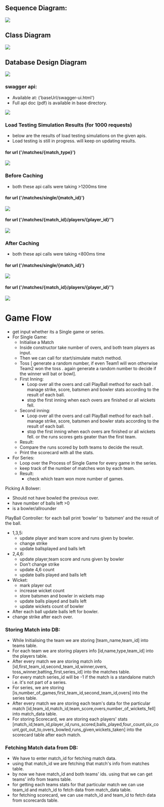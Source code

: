 ## Sequence Diagram:
![](src/main/java/cricket_sequence_diagram.png)


## Class Diagram

![](src/main/java/classDiagram.png)


## Database Design Diagram

![](src/main/java/database_design_diagram.png)


### swagger api:
* Available at: ('baseUrl/swagger-ui.html')
* Full api doc (pdf) is available in base directory.

![](src/main/java/swagger_docs.png)

### Load Testing Simulation Results (for 1000 requests)
* below are the results of load testing simulations on the
  given apis.
* Load testing is still in progress. will keep on updating results.


#### for url ('/matches/{match_type}')
![](src//main/resources/simulations/playMatchSimulation.png)


### Before Caching
* both these api calls were taking >1200ms time

#### for url ('/matches/single/{match_id}')
![](src//main/resources/simulations/getMatchSimulationBeforeCaching.png)


#### for url ('/matches/{match_id}/players/{player_id}'')
![](src//main/resources/simulations/getPlayerSimulationBeforeCaching.png)


### After Caching
* both these api calls were taking <800ms time
#### for url ('/matches/single/{match_id}')
![](src//main/resources/simulations/getMatchSimulationAfterCaching.png)


#### for url ('/matches/{match_id}/players/{player_id}'')
![](src//main/resources/simulations/getPlayerSimulationAfterCaching.png)


# Game Flow

* get input whether its a Single game or series.
* For Single Game:
    * Initialise a Match
    * Inside constructor take number of overs, and both team players as input.
    * Then we can call for start/simulate match method.
    * Toss [ generate a random number, if even Team1 will won  otherwise Team2 won the toss . again generate a random number to decide if the winner will bat or bowl].
    * First Inning:
        * Loop over all the overs and call PlayBall method for each ball . manage strike, score, batsmen and bowler stats according to the result of each ball.
        * stop the first inning when each overs are finished or all wickets fell.
    * Second inning:
        * Loop over all the overs and call PlayBall method for each ball . manage strike, score, batsmen and bowler stats according to the result of each ball.
        * stop the first inning when each overs are finished or all wickets fell. or the runs scores gets geater than the first team.
    * Result:
    * Compare the runs scored by both teams to decide the result.
    * Print the scorecard with all the stats.
* For Series:
    * Loop over the Process of Single Game for every game in the series.
    * keep track of the number of matches won by each team.
    * Result:
        * check which team won more number of games.


Picking A Bolwer:
* Should not have bowled the previous over.
* have number of balls left >0
* is a bowler/allrounder




PlayBall Controller:
for each ball print ‘bowler’ to ‘batsmen’ and the result of the ball.
* 1,3,5:
    * update player and team score and runs given by bowler.
    * change strike
    * update ballsplayed and balls left
* 2,4,6:
    * update player,team score and runs given by bowler
    * Don’t change strike
    * update 4,6 count
    * update balls played and balls left
* Wicket:
    * mark player out
    * increase wicket count
    * store batsmen and bowler in wickets map
    * update balls played and balls left
    * update wickets count of bowler
* After each ball update balls left for bowler.
* change strike after each over.



### Storing Match into DB:
* While Initialising the team we are storing [team_name,team_id] into teams table.
* For each team we are storing players info [id,name,type,team_id] into the players table.
* After every match we are storing match info [id,first_team_id,second_team_id,winner,overs,
  toss_winner,batting_first,series_id] into the matches table.
* For every match series_id will be -1 if the match is a standalone match i.e. it's not part of a series.
* For series, we are storing [is,number_of_games,first_team_id,second_team_id,overs] into the series table.
* After every match we are storing each team's data for the particular match [id,team_id,match_id,team_score,overs,number_of_wickets_fell] into match_data table.
* For storing Scorecard, we are storing each players' stats [match_id,team_id,player_id,runs_scored,balls_played,four_count,six_count,got_out_to,overs_bowled,runs_given,wickets_taken] into the scorecard table after each match.

### Fetching Match data from DB:
* We have to enter match_id for fetching match data.
* using that match_id we are fetching that match's info from matches table.
* by now we have match_id and both teams' ids. using that we can get teams' info from teams table.
* for getting each teams stats for that particular match we can use team_id and match_id to fetch data from match_data table.
* for fetching scorecard, we can use match_id and team_id to fetch data from scorecards table.





